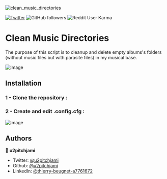 ![clean_music_directories](https://socialify.git.ci/u2pitchjami/clean_music_directories/image?description=1&font=KoHo&language=1&logo=https%3A%2F%2Fgreen-berenice-35.tiiny.site%2Fimage2vector-3.svg&name=1&owner=1&pattern=Charlie%20Brown&stargazers=1&theme=Dark)

[![Twitter](https://img.shields.io/twitter/follow/u2pitchjami.svg?style=social)](https://twitter.com/u2pitchjami)
![GitHub followers](https://img.shields.io/github/followers/u2pitchjami)
![Reddit User Karma](https://img.shields.io/reddit/user-karma/combined/u2pitchjami)


# Clean Music Directories

The purpose of this script is to cleanup and delete empty albums's folders (without music files but with parasite files) in my musical base.

![image](https://github.com/u2pitchjami/clean_music_directories/assets/149841209/8518049a-c3fc-409b-a864-ac0b6719a2d4)
## Installation

### 1 - Clone the repository :
### 2 - Create and edit .config.cfg :
![image](https://github.com/u2pitchjami/clean_music_directories/assets/149841209/5b0e5620-aa1c-46b3-8f45-5a133e7f9515)

## Authors

👤 **u2pitchjami**

* Twitter: [@u2pitchjami](https://twitter.com/u2pitchjami)
* Github: [@u2pitchjami](https://github.com/u2pitchjami)
* LinkedIn: [@thierry-beugnet-a7761672](https://linkedin.com/in/thierry-beugnet-a7761672)
